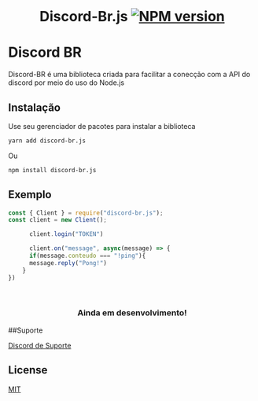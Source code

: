 <div align="center">
   <br />
   <p style="font-size=20px">
   <h1>

   Discord-Br.js [![NPM version](https://img.shields.io/npm/v/eris.svg?style=flat-square)](https://npmjs.com/package/discord-br.js)
   =============
   </h1>
   </p>
</div>

# Discord BR

Discord-BR é uma biblioteca criada para facilitar a conecção com a API do discord por meio do uso do Node.js

## Instalação

Use seu gerenciador de pacotes para instalar a biblioteca 

```bash
yarn add discord-br.js 
```
Ou

```bash
npm install discord-br.js 
```

## Exemplo

```javascript
const { Client } = require("discord-br.js");
const client = new Client();

      client.login("TOKEN")

      client.on("message", async(message) => {
      if(message.conteudo === "!ping"){
      message.reply("Pong!")
    }
})
```

<div align="center">
   <br />
   <p style="font-size=10px">
   <h3>Ainda em desenvolvimento!</h3>
   </p>
</div>
##Suporte

[Discord de Suporte](https://discord.gg/MNBCzxaFsY)

## License

[MIT](https://choosealicense.com/licenses/mit/)
